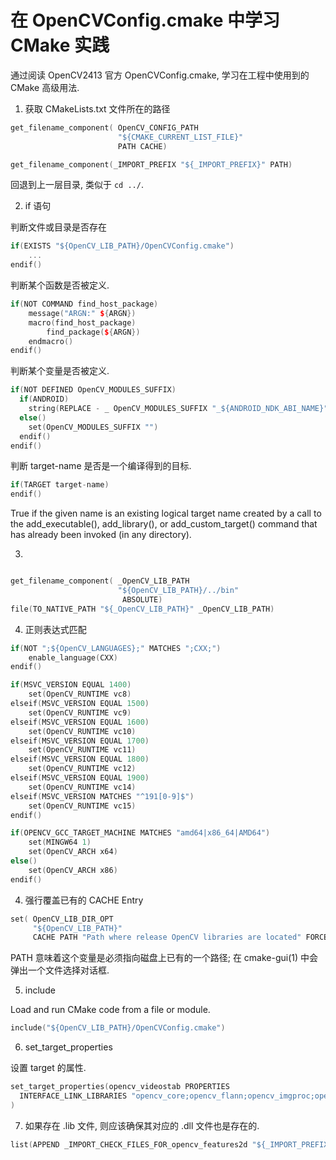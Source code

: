 # 在 OpenCVConfig.cmake 中学习 CMake 实践  

通过阅读 OpenCV2413 官方 OpenCVConfig.cmake, 学习在工程中使用到的 CMake 高级用法.  

1) 获取 CMakeLists.txt 文件所在的路径  

```cpp
get_filename_component( OpenCV_CONFIG_PATH 
                        "${CMAKE_CURRENT_LIST_FILE}" 
                        PATH CACHE)
```

```cpp
get_filename_component(_IMPORT_PREFIX "${_IMPORT_PREFIX}" PATH)
```

回退到上一层目录, 类似于 `cd ../`.  

2) if 语句 

判断文件或目录是否存在   

```cpp
if(EXISTS "${OpenCV_LIB_PATH}/OpenCVConfig.cmake")
    ...
endif()
```

判断某个函数是否被定义.  

```cpp
if(NOT COMMAND find_host_package)
    message("ARGN:" ${ARGN})
    macro(find_host_package)
        find_package(${ARGN})
    endmacro()
endif()
```

判断某个变量是否被定义.  

```cpp
if(NOT DEFINED OpenCV_MODULES_SUFFIX)
  if(ANDROID)
    string(REPLACE - _ OpenCV_MODULES_SUFFIX "_${ANDROID_NDK_ABI_NAME}")
  else()
    set(OpenCV_MODULES_SUFFIX "")
  endif()
endif()
```

判断 target-name 是否是一个编译得到的目标.  

```cpp
if(TARGET target-name)
endif()
```

True if the given name is an existing logical target name created by a call to the add_executable(), add_library(), or add_custom_target() command that has already been invoked (in any directory).  



3) 


```cpp

get_filename_component( _OpenCV_LIB_PATH 
                        "${OpenCV_LIB_PATH}/../bin" 
                         ABSOLUTE)
file(TO_NATIVE_PATH "${_OpenCV_LIB_PATH}" _OpenCV_LIB_PATH)
```

4) 正则表达式匹配  

```cpp
if(NOT ";${OpenCV_LANGUAGES};" MATCHES ";CXX;")
    enable_language(CXX)
endif()

if(MSVC_VERSION EQUAL 1400)
    set(OpenCV_RUNTIME vc8)
elseif(MSVC_VERSION EQUAL 1500)
    set(OpenCV_RUNTIME vc9)
elseif(MSVC_VERSION EQUAL 1600)
    set(OpenCV_RUNTIME vc10)
elseif(MSVC_VERSION EQUAL 1700)
    set(OpenCV_RUNTIME vc11)
elseif(MSVC_VERSION EQUAL 1800)
    set(OpenCV_RUNTIME vc12)
elseif(MSVC_VERSION EQUAL 1900)
    set(OpenCV_RUNTIME vc14)
elseif(MSVC_VERSION MATCHES "^191[0-9]$")
    set(OpenCV_RUNTIME vc15)
endif()

if(OPENCV_GCC_TARGET_MACHINE MATCHES "amd64|x86_64|AMD64")
    set(MINGW64 1)
    set(OpenCV_ARCH x64)
else()
    set(OpenCV_ARCH x86)
endif()
```
 
4) 强行覆盖已有的 CACHE Entry   

```cpp
set( OpenCV_LIB_DIR_OPT 
     "${OpenCV_LIB_PATH}" 
     CACHE PATH "Path where release OpenCV libraries are located" FORCE)
```

PATH 意味着这个变量是必须指向磁盘上已有的一个路径; 在 cmake-gui(1) 中会弹出一个文件选择对话框.  

5) include  

Load and run CMake code from a file or module.  

```cpp
include("${OpenCV_LIB_PATH}/OpenCVConfig.cmake")  
```

6) set_target_properties  

设置 target 的属性.  

```cpp
set_target_properties(opencv_videostab PROPERTIES
  INTERFACE_LINK_LIBRARIES "opencv_core;opencv_flann;opencv_imgproc;opencv_highgui;opencv_features2d;opencv_calib3d;opencv_ml;opencv_video;opencv_legacy;opencv_objdetect;opencv_photo;opencv_gpu;opencv_core;opencv_flann;opencv_imgproc;opencv_highgui;opencv_features2d;opencv_calib3d;opencv_ml;opencv_video;opencv_legacy;opencv_objdetect;opencv_photo;opencv_gpu"
)
```

7) 如果存在 .lib 文件, 则应该确保其对应的 .dll 文件也是存在的.  

```cpp
list(APPEND _IMPORT_CHECK_FILES_FOR_opencv_features2d "${_IMPORT_PREFIX}/x64/vc14/lib/opencv_features2d2413.lib" "${_IMPORT_PREFIX}/x64/vc14/bin/opencv_features2d2413.dll" )
```


